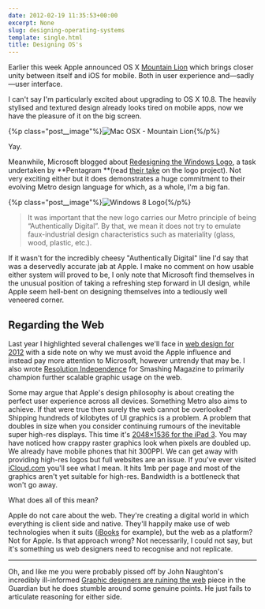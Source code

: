 ```yaml
---
date: 2012-02-19 11:35:53+00:00
excerpt: None
slug: designing-operating-systems
template: single.html
title: Designing OS's
---
```


Earlier this week Apple announced OS X [Mountain Lion](http://www.apple.com/macosx/mountain-lion/) which brings closer unity between itself and iOS for mobile. Both in user experience and—sadly—user interface.

I can't say I'm particularly excited about upgrading to OS X 10.8. The heavily stylised and textured design already looks tired on mobile apps, now we have the pleasure of it on the big screen.

{%p class="post__image"%}![Mac OSX - Mountain Lion](/wp-content/uploads/2012/02/macosx-mountain-lion.png){%/p%}

Yay.

Meanwhile, Microsoft blogged about [Redesigning the Windows Logo](http://windowsteamblog.com/windows/b/bloggingwindows/archive/2012/02/17/redesigning-the-windows-logo.aspx), a task undertaken by **Pentagram **(read [their take](http://pentagram.com/en/new/2012/02/new-work-microsoft.php) on the logo project). Not very exciting either but it does demonstrates a huge commitment to their evolving Metro design language for which, as a whole, I'm a big fan.

{%p class="post__image"%}![Windows 8 Logo](/wp-content/uploads/2012/02/windows-8-logo.png){%/p%}




<blockquote><p>It was important that the new logo carries our Metro principle of being “Authentically Digital”. By that, we mean it does not try to emulate faux-industrial design characteristics such as materiality (glass, wood, plastic, etc.).</p></blockquote>


If it wasn't for the incredibly cheesy "Authentically Digital" line I'd say that was a deservedly accurate jab at Apple. I make no comment on how usable either system will proved to be, I only note that Microsoft find themselves in the unusual position of taking a refreshing step forward in UI design, while Apple seem hell-bent on designing themselves into a tediously well veneered corner.


## Regarding the Web


Last year I highlighted several challenges we'll face in [web design for 2012](http://dbushell.com/2011/12/15/web-design-2012-and-beyond/) with a side note on why we must avoid the Apple influence and instead pay more attention to Microsoft, however untrendy that may be. I also wrote [Resolution Independence](http://coding.smashingmagazine.com/2012/01/16/resolution-independence-with-svg/) for Smashing Magazine to primarily champion further scalable graphic usage on the web.

Some may argue that Apple's design philosophy is about creating the perfect user experience across all devices. Something Metro also aims to achieve. If that were true then surely the web cannot be overlooked? Shipping hundreds of kilobytes of UI graphics is a problem. A problem that doubles in size when you consider continuing rumours of the inevitable super high-res displays. This time it's [2048×1536 for the iPad 3](http://www.macrumors.com/2012/02/17/confirmed-ipad-3-has-a-2048x1536-retina-display/). You may have noticed how crappy raster graphics look when pixels are doubled up. We already have mobile phones that hit 300PPI. We can get away with providing high-res logos but full websites are an issue. If you've ever visited [iCloud.com](http://www.icloud.com) you'll see what I mean. It hits 1mb per page and most of the graphics aren't yet suitable for high-res. Bandwidth is a bottleneck that won't go away.

What does all of this mean?

Apple do not care about the web. They're creating a digital world in which everything is client side and native. They'll happily make use of web technologies when it suits ([iBooks](http://www.glazman.org/weblog/dotclear/index.php?post/2012/01/20/iBooks-Author-a-nice-tool-but) for example), but the web as a platform? Not for Apple. Is that approach wrong? Not necessarily, I could not say, but it's something us web designers need to recognise and not replicate.


* * *


Oh, and like me you were probably pissed off by John Naughton's incredibly ill-informed [Graphic designers are ruining the web](http://www.guardian.co.uk/technology/2012/feb/19/john-naughton-webpage-obesity) piece in the Guardian but he does stumble around some genuine points. He just fails to articulate reasoning for either side.
